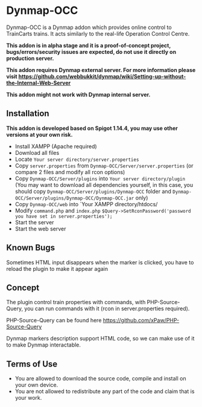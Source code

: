 # Dynmap-OCC


Dynmap-OCC is a Dynmap addon which provides online control to TrainCarts trains. It acts similarly to the real-life Operation Control Centre.

**This addon is in alpha stage and it is a proof-of-concept project, bugs/errors/security issues are expected, do not use it directly on production server.**

**This addon requires Dynmap external server. For more information please visit https://github.com/webbukkit/dynmap/wiki/Setting-up-without-the-Internal-Web-Server**

**This addon might not work with Dynmap internal server.**

## Installation

**This addon is developed based on Spigot 1.14.4, you may use other versions at your own risk.**

- Install XAMPP (Apache required)
- Download all files
- Locate `Your server directory/server.properties`
- Copy `server.properties` from `Dynmap-OCC/Server/server.properties` (or compare 2 files and modify all rcon options)
- Copy `Dynmap-OCC/Server/plugins` into `Your server directory/plugin`
(You may want to download all dependencies yourself, in this case, you should copy `Dynmap-OCC/Server/plugins/Dynmap-OCC` folder and `Dynmap-OCC/Server/plugins/Dynmap-OCC/Dynmap-OCC.jar` only)
- Copy `Dynmap-OCC/web` into `Your XAMPP directory/htdocs/
- Modify `command.php` and `index.php` `$Query->SetRconPassword('password you have set in server.properties');`
- Start the server
- Start the web server



## Known Bugs

Sometimes HTML input disappears when the marker is clicked, you have to reload the plugin to make it appear again



## Concept

The plugin control train properties with commands, with PHP-Source-Query, you can run commands with it (rcon in server.properties required).

PHP-Source-Query can be found here https://github.com/xPaw/PHP-Source-Query

Dynmap markers description support HTML code, so we can make use of it to make Dynmap interactable.



## **Terms of Use**
- You are allowed to download the source code, compile and install on your own device.
- You are not allowed to redistribute any part of the code and claim that is your work.
